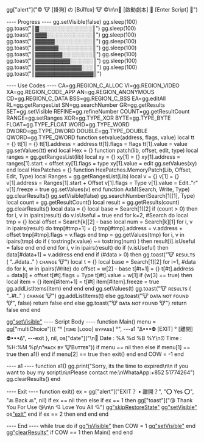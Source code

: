 gg["alert"]("©    🐮    [掛狗] の [BᴜΙ͠ᴛᴇʀ]    🐮    ©\n\n🌸  [啟動劇本]  🌷  [Enter Script]  🌸")

---- Progress ----
gg.setVisible(false)
gg.sleep(100) gg.toast("║▓░░░░░░░░░░░░░░║") gg.sleep(100) gg.toast("║▓▓▓░░░░░░░░░░░░║") gg.sleep(100) gg.toast("║▓▓▓▓▓░░░░░░░░░░║") gg.sleep(100) gg.toast("║▓▓▓▓▓▓░░░░░░░░░║") gg.sleep(100) gg.toast("║▓▓▓▓▓▓▓░░░░░░░░║") gg.sleep(100) gg.toast("║▓▓▓▓▓▓▓▓▓░░░░░░║") gg.sleep(100) gg.toast("║▓▓▓▓▓▓▓▓▓▓▓▓░░░║") gg.sleep(100) gg.toast("║▓▓▓▓▓▓▓▓▓▓▓▓▓▓▓║")

---- Use Codes ----
CA=gg.REGION_C_ALLOC  VI=gg.REGION_VIDEO  XA=gg.REGION_CODE_APP  AN=gg.REGION_ANONYMOUS  CD=gg.REGION_C_DATA  BSS=gg.REGION_C_BSS  EA=gg.editAll  RL=gg.getRangesList  SN=gg.searchNumber  GR=gg.getResults  SET=gg.setVisible  REFINE=gg.refineNumber  COUNT=gg.getResultCount  RANGE=gg.setRanges  XOR=gg.TYPE_XOR  BYTE=gg.TYPE_BYTE  FLOAT=gg.TYPE_FLOAT  WORD=gg.TYPE_WORD  DWORD=gg.TYPE_DWORD  DOUBLE=gg.TYPE_DOUBLE  QWORD=gg.TYPE_QWORD function setvalue(address, flags, value) local tt = {} tt[1] = {} tt[1].address = address tt[1].flags = flags tt[1].value = value gg.setValues(tt) end local Hex = {} function patch(lib, offset, edit, type) local ranges = gg.getRangesList(lib) local xy = {} xy[1] = {} xy[1].address = ranges[1].start + offset xy[1].flags = type xy[1].value = edit gg.setValues(xy) end local HexPatches = {} function HexPatches.MemoryPatch(Lib, Offset, Edit, Type) local Ranges = gg.getRangesList(Lib) local v = {} v[1] = {} v[1].address = Ranges[1].start + Offset v[1].flags = Type v[1].value = Edit.."r" v[1].freeze = true gg.setValues(v) end function AxM(Search, Write, Type) gg.clearResults() gg.setVisible(false) gg.searchNumber(Search[1][1], Type) local count = gg.getResultCount() local result = gg.getResults(count) gg.clearResults() local data = {} local base = Search[1][2] if (count > 0) then for i, v in ipairs(result) do v.isUseful = true end for k=2, #Search do local tmp = {} local offset = Search[k][2] - base local num = Search[k][1] for i, v in ipairs(result) do tmp[#tmp+1] = {} tmp[#tmp].address = v.address + offset tmp[#tmp].flags = v.flags end tmp = gg.getValues(tmp) for i, v in ipairs(tmp) do if ( tostring(v.value) ~= tostring(num) ) then result[i].isUseful = false end end end for i, v in ipairs(result) do if (v.isUseful) then data[#data+1] = v.address end end if (#data > 0) then gg.toast("🐮 ʀᴇsᴜʟᴛs ( "..#data.." ) ᴄʜᴀɴɢᴇ 🐮") local t = {} local base = Search[1][2] for i=1, #data do for k, w in ipairs(Write) do offset = w[2] - base t[#t+1] = {} t[#t].address = data[i] + offset t[#t].flags = Type t[#t].value = w[1] if (w[3] == true) then local item = {} item[#item+1] = t[#t] item[#item].freeze = true gg.addListItems(item) end end end gg.setValues(t) gg.toast("🐮 ʀᴇsᴜʟᴛs ( "..#t.." ) ᴄʜᴀɴɢᴇ 🐮") gg.addListItems(t) else gg.toast("🐮 ᴅᴀᴛᴀ ɴᴏᴛ ғᴏᴜɴᴅ 🐮", false) return false end else gg.toast("🐮 ᴅᴀᴛᴀ ɴᴏᴛ ғᴏᴜɴᴅ 🐮") return false end end

gg["setVisible"](true)
---- Script Body ----
function Main()
menu = gg["multiChoice"]({
    "° [ᴛɪᴍɪ [ʟᴏɢᴏ] ʙʏᴘᴀss] °", ---a1
    "∆•••⛔ [EXIT] ° [離開] ⛔•••∆", ---exit
}, nil, os["date"]("\n📅 Date : %A %d %B %Y\n⏰ Time : %H:%M %p\n°ʜᴀᴄᴋ ʙʏ 🐮Bᴜᴛᴛᴇʀ"))
    if menu == nil then 
      else
    if menu[1] == true then a1()
      end
    if menu[2] == true then exit()
      end
    end
  COW = -1
end
    
---- a1 ----
function a1()
  gg.print("Sorry, its the time to expired\n\n if you want to buy my script\n\nPlease contact me:\nWhataApp:+852 51774264")
  gg.clearResults()
end


---- Exit ----
function exit()
  ex = gg["alert"]("EXIT？ • 離開？", "⭕ Yes ⭕", "🔙 Back 🔙", nil)
    if ex == nil then else
    if ex == 1 then
      gg["toast"]("😘 Thank You For Use 😘\n\n  💘 Love You All 💘")
      gg["skipRestoreState"]()
      gg["setVisible"](true)
      os["exit"]()
      end
    if ex == 2 then
      end
      end
      end

---- End ----
  while true do
    if gg["isVisible"](true) then COW = 1
      gg["setVisible"](false) end
      gg["clearResults"]()
    if COW == 1 then Main()
      end
      end








